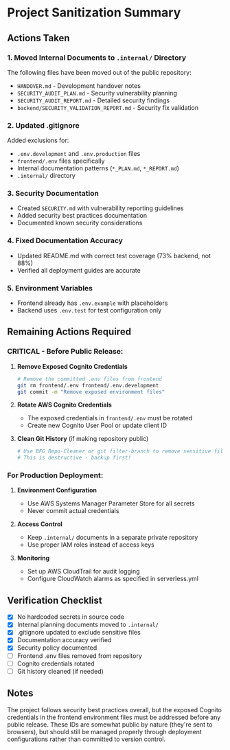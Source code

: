 # Project Sanitization Summary

## Actions Taken

### 1. Moved Internal Documents to `.internal/` Directory
The following files have been moved out of the public repository:
- `HANDOVER.md` - Development handover notes
- `SECURITY_AUDIT_PLAN.md` - Security vulnerability planning  
- `SECURITY_AUDIT_REPORT.md` - Detailed security findings
- `backend/SECURITY_VALIDATION_REPORT.md` - Security fix validation

### 2. Updated .gitignore
Added exclusions for:
- `.env.development` and `.env.production` files
- `frontend/.env` files specifically
- Internal documentation patterns (`*_PLAN.md`, `*_REPORT.md`)
- `.internal/` directory

### 3. Security Documentation
- Created `SECURITY.md` with vulnerability reporting guidelines
- Added security best practices documentation
- Documented known security considerations

### 4. Fixed Documentation Accuracy
- Updated README.md with correct test coverage (73% backend, not 88%)
- Verified all deployment guides are accurate

### 5. Environment Variables
- Frontend already has `.env.example` with placeholders
- Backend uses `.env.test` for test configuration only

## Remaining Actions Required

### CRITICAL - Before Public Release:

1. **Remove Exposed Cognito Credentials**
   ```bash
   # Remove the committed .env files from frontend
   git rm frontend/.env frontend/.env.development
   git commit -m "Remove exposed environment files"
   ```

2. **Rotate AWS Cognito Credentials**
   - The exposed credentials in `frontend/.env` must be rotated
   - Create new Cognito User Pool or update client ID

3. **Clean Git History** (if making repository public)
   ```bash
   # Use BFG Repo-Cleaner or git filter-branch to remove sensitive files from history
   # This is destructive - backup first!
   ```

### For Production Deployment:

1. **Environment Configuration**
   - Use AWS Systems Manager Parameter Store for all secrets
   - Never commit actual credentials

2. **Access Control**
   - Keep `.internal/` documents in a separate private repository
   - Use proper IAM roles instead of access keys

3. **Monitoring**
   - Set up AWS CloudTrail for audit logging
   - Configure CloudWatch alarms as specified in serverless.yml

## Verification Checklist

- [x] No hardcoded secrets in source code
- [x] Internal planning documents moved to `.internal/`
- [x] .gitignore updated to exclude sensitive files
- [x] Documentation accuracy verified
- [x] Security policy documented
- [ ] Frontend .env files removed from repository
- [ ] Cognito credentials rotated
- [ ] Git history cleaned (if needed)

## Notes

The project follows security best practices overall, but the exposed Cognito credentials in the frontend environment files must be addressed before any public release. These IDs are somewhat public by nature (they're sent to browsers), but should still be managed properly through deployment configurations rather than committed to version control.